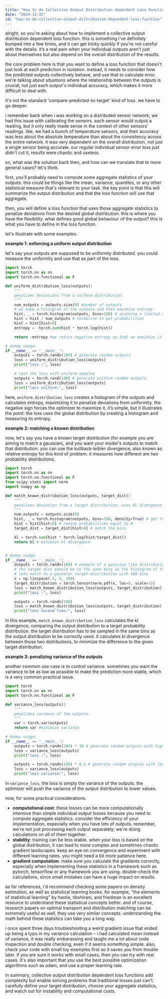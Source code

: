 ```yaml
---
title: "How to do Collective Output Distribution dependent Loss Function?"
date: "2024-12-15"
id: "how-to-do-collective-output-distribution-dependent-loss-function"
---
```


alright, so you're asking about how to implement a collective output distribution dependent loss function. this is something i've definitely bumped into a few times, and it can get tricky quickly if you're not careful with the details. it’s a real pain when your individual outputs aren't just about themselves but also depend on the overall distribution of the results.

the core problem here is that you want to define a loss function that doesn't just look at each prediction in isolation. instead, it needs to consider how the predicted outputs collectively behave, and use that to calculate error. we’re talking about situations where the relationship between the outputs is crucial, not just each output's individual accuracy, which makes it more difficult to deal with.

it's not the standard 'compare-predicted-to-target' kind of loss. we have to go deeper.

i remember back when i was working on a distributed sensor network, we had this issue with calibrating the sensors. each sensor would output a reading, but it only really made sense in the context of other sensors' readings. like, we had a bunch of temperature sensors, and their accuracy was less about the absolute temperature than about the consistency across the entire network. it was very dependent on the overall distribution, not just a single sensor being accurate. our regular individual sensor error loss just didn't cut it, results were chaotic and useless.

so, what was the solution back then, and how can we translate that to more general cases? let's think.

first, you’ll probably need to compute some aggregate statistics of your outputs. this could be things like the mean, variance, quantiles, or any other statistical measure that's relevant to your task. the key point is that this will summarize the output distribution and that the loss function will use that aggregate.

then, you will define a loss function that uses those aggregate statistics to penalize deviations from the desired global distribution. this is where you have the flexibility. what defines good global behaviour of the output? this is what you have to define in the loss function.

let's illustrate with some examples.

**example 1: enforcing a uniform output distribution**

let's say your outputs are supposed to be uniformly distributed. you could measure the uniformity and use that as part of the loss.

```python
import torch
import torch.nn as nn
import torch.nn.functional as F

def uniform_distribution_loss(outputs):
    """
    penalizes deviations from a uniform distribution.
    """
    num_outputs = outputs.size(0) #number of outputs
    # we make a histogram of the outputs and then maximize entropy
    hist, _ = torch.histogram(outputs, bins=100) # assuming a limited output value range
    hist = hist / num_outputs # normalize to get probabilities
    hist = hist[hist>0]
    entropy = -torch.sum(hist * torch.log(hist))

    return -entropy #we return negative entropy so that we maximize it

# dummy usage:
if __name__ == '__main__':
    outputs = torch.randn(100) # generate random outputs
    loss = uniform_distribution_loss(outputs)
    print("loss :", loss)

    # test the loss with uniform samples
    outputs = torch.rand(100) # generate uniform random outputs
    loss = uniform_distribution_loss(outputs)
    print("loss uniform:", loss)
```

here, `uniform_distribution_loss` creates a histogram of the outputs and calculates entropy, maximizing it to penalize deviations from uniformity. the negative sign forces the optimizer to maximize it. it’s simple, but it illustrates the point: the loss uses the global distribution by creating a histogram and measuring its entropy.

**example 2: matching a known distribution**

now, let's say you have a known target distribution (for example you are aiming to match a gaussian), and you want your model's outputs to match that distribution. you can use the kullback-leibler divergence, also known as relative entropy for this kind of problem. it measures how different are two probability distributions.

```python
import torch
import torch.nn as nn
import torch.nn.functional as F
from scipy.stats import norm
import numpy as np

def match_known_distribution_loss(outputs, target_dist):
    """
    penalizes deviation from a target distribution, uses KL divergence
    """
    num_outputs = outputs.size(0)
    hist, _ = torch.histogram(outputs, bins=100, density=True) # get the distribution
    hist = hist[hist>0] # remove probabilities equal to 0
    target_dist = target_dist[hist>0] # match the bins

    kl = torch.sum(hist * torch.log(hist/target_dist))
    return kl # minimize kl divergence


# dummy usage:
if __name__ == '__main__':
    outputs = torch.randn(100) # example of a gaussian like distribution
    # the target dist should be in the same bins as the histogram of the outputs
    # lets match to a gaussian target distribution with 100 bins
    x = np.linspace(-5, 5, 100)
    target_distribution = torch.tensor(norm.pdf(x, loc=0, scale=1))
    loss = match_known_distribution_loss(outputs, target_distribution)
    print("loss :", loss)

    outputs = torch.randn(100)
    loss = match_known_distribution_loss(outputs, target_distribution)
    print("loss second time:", loss)
```

in this example, `match_known_distribution_loss` calculates the kl divergence, comparing the output distribution to a target probability distribution. the target distribution has to be sampled in the same bins as the output distribution to be correctly used. it calculates kl divergence between those two distributions, to minimize the difference to the given target distribution.

**example 3: penalizing variance of the outputs**

another common use case is to control variance. sometimes you want the variance to be as low as possible to make the prediction more stable, which is a very common practical issue.

```python
import torch
import torch.nn as nn
import torch.nn.functional as F

def variance_loss(outputs):
    """
    penalizes variance of the outputs.
    """
    var = torch.var(outputs)
    return var #minimize variance

# dummy usage:
if __name__ == '__main__':
    outputs = torch.randn(100) * 10 # generate random outputs with high variance
    loss = variance_loss(outputs)
    print("loss :", loss)

    outputs = torch.randn(100) * 0.1 # generate random outputs with low variance
    loss = variance_loss(outputs)
    print("loss variance:", loss)
```

in `variance_loss`, the loss is simply the variance of the outputs. the optimizer will push the variance of the output distribution to lower values.

now, for some practical considerations.

*   **computational cost**: these losses can be more computationally intensive than simple individual output losses because you need to compute aggregate statistics. consider the efficiency of your implementation, especially when you have lots of outputs. remember, we're not just processing each output separately; we're doing calculations on all of them together.
*   **stability**: training can be less stable. when your loss is based on the global distribution, it can lead to more complex and sometimes chaotic gradient landscapes. keep an eye on convergence and experiment with different learning rates. you might need a bit more patience here.
*   **gradient computation**: make sure you calculate the gradients correctly, especially when implementing these statistics in a framework such as pytorch, tensorflow or any framework you are using. double-check the calculations, since small mistakes can have a huge impact on results.

as for references, i'd recommend checking some papers on density estimation, as well as statistical learning books. for example, "the elements of statistical learning" by hastie, tibshirani, and friedman is an excellent resource to understand these statistical concepts better. and of course, research papers on optimal transport and distribution matching can be extremely useful as well, they use very similar concepts. understanding the math behind these statistics can take you a long way.

i once spent three days troubleshooting a weird gradient issue that ended up being a typo in my variance calculation – i had calculated mean instead of variance, it was really embarassing and taught me a lot about code inspection and double checking, even if it seems something simple. also, check your code with small toy examples first so it saves you from trouble later. if you are sure it works with small cases, then you can try with real cases. it's also important that you use the best possible optimization algorithms such as adam, and use a proper learning rate.

in summary, collective output distribution dependent loss functions add complexity but enable solving problems that traditional losses just can’t. carefully define your target distribution, choose your aggregate statistics, and watch out for instability and computational costs.
